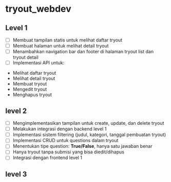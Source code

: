 # tryout_webdev

## Level 1
- [ ]  Membuat tampilan statis untuk melihat daftar tryout
- [ ]  Membuat halaman untuk melihat detail tryout
- [ ]  Menambahkan navigation bar dan footer di halaman tryout list dan tryout detail
- [ ]  Implementasi API untuk:
- Melihat daftar tryout
- Melihat detail tryout
- Membuat tryout
- Mengedit tryout
- Menghapus tryout
## level 2
- [ ]  Mengimplementasikan tampilan untuk create, update, dan delete tryout
- [ ]  Melakukan integrasi dengan backend level 1
- [ ]  Implementasi sistem filtering (judul, kategori, tanggal pembuatan tryout)
- [ ]  Implementasi CRUD untuk questions dalam tryout
- [ ]  Menentukan tipe question: **True/False**, hanya satu jawaban benar
- [ ]  Hanya tryout tanpa submisi yang bisa diedit/dihapus
- [ ]  Integrasi dengan frontend level 1
## level 3

